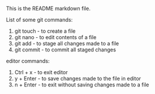 This is the README markdown file.

List of some git commands:
1. git touch - to create a file
2. git nano - to edit contents of a file
3. git add - to stage all changes made to a file
4. git commit - to commit all staged changes

editor commands:
1. Ctrl + x - to exit editor
2. y + Enter - to save changes made to the file in editor
3. n + Enter - to exit without saving changes made to a file
